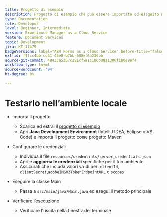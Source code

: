 ```yaml
---
title: Progetto di esempio
description: Progetto di esempio che può essere importato ed eseguito nel tuo ambiente
type: Documentation
role: Developer
level: Beginner, Intermediate
version: Experience Manager as a Cloud Service
feature: Document Services
topic: Development
jira: KT-17479
badgeVersions: label="AEM Forms as a Cloud Service" before-title="false"
exl-id: f1fcc4bb-cc31-45e8-b7bb-688ef6a236bb
source-git-commit: 48433a5367c281cf5a1c106b08a1306f1b0e8ef4
workflow-type: tm+mt
source-wordcount: '94'
ht-degree: 0%

---
```


# Testarlo nell’ambiente locale

* Importa il progetto

   * Scarica ed estrai il [progetto di esempio](./assets/formsdocumentservices.zip)
   * Apri **Java Development Environment** (IntelliJ IDEA, Eclipse o VS Code) e importa il progetto come progetto Maven
* Configurare le credenziali

   * Individua il file `resources/credentials/server_credentials.json`
   * Apri e **aggiorna le credenziali** specifiche per il tuo ambiente.
   * Assicurati che includa valori validi per:
     `clientId`, `clientSecret`,`adobeIMSV3TokenEndpointURL` e
     `scopes`

* Eseguire la classe Main

   * Passa a `src/main/java/Main.java` ed esegui il metodo principale

* Verificare l’esecuzione
   * Verificare l&#39;uscita nella finestra del terminale
